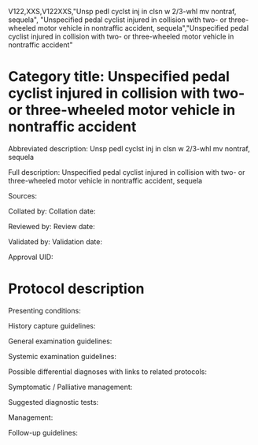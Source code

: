 V122,XXS,V122XXS,"Unsp pedl cyclst inj in clsn w 2/3-whl mv nontraf, sequela", "Unspecified pedal cyclist injured in collision with two- or three-wheeled motor vehicle in nontraffic accident, sequela","Unspecified pedal cyclist injured in collision with two- or three-wheeled motor vehicle in nontraffic accident"
# Category title: Unspecified pedal cyclist injured in collision with two- or three-wheeled motor vehicle in nontraffic accident

Abbreviated description: Unsp pedl cyclst inj in clsn w 2/3-whl mv nontraf, sequela

Full description: Unspecified pedal cyclist injured in collision with two- or three-wheeled motor vehicle in nontraffic accident, sequela

Sources:

Collated by:
Collation date:

Reviewed by:
Review date:

Validated by:
Validation date:

Approval UID:

# Protocol description

Presenting conditions:

History capture guidelines:

General examination guidelines:

Systemic examination guidelines:

Possible differential diagnoses with links to related protocols:

Symptomatic / Palliative management:

Suggested diagnostic tests:

Management:

Follow-up guidelines:
